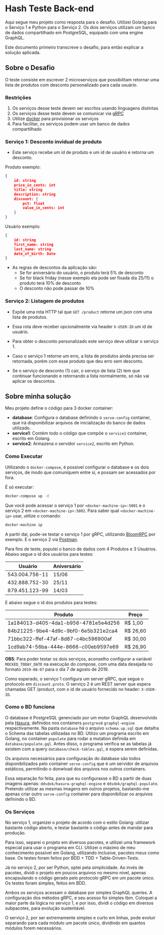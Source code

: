 # Hash Teste Back-end

Aqui segue meu projeto como resposta para o desafio. Utilizei Golang para o Serviço 1 e Python para o Serviço 2. Os dois serviços utilizam um banco de dados compartilhado em PostgreSQL, equipado com uma engine GraphQL.

Este documento primeiro transcreve o desafio, para então explicar a solução aplicada.

## Sobre o Desafio

O teste consiste em escrever 2 microserviços que possibilitam retornar uma lista de produtos com desconto personalizado para cada usuário.

### Restrições

 1. Os serviços desse teste devem ser escritos usando linguagens distintas
 2. Os serviços desse teste devem se comunicar via [gRPC](https://grpc.io/)
 3. Utilize [docker](https://www.docker.com/) para provisionar os serviços
 4. Para facilitar, os serviços podem usar um banco de dados compartilhado

### Serviço 1: Desconto invidual de produto

* Este serviço recebe um id de produto e um id de usuário e retorna um desconto.

Produto exemplo:

```json
{
    id: string
    price_in_cents: int
    title: string
    description: string
    discount: {
        pct: float
        value_in_cents: int
    }
}
```

Usuário exemplo:

```json
{
    id: string
    first_name: string
    last_name: string
    date_of_birth: Date
}
```

* As regras de descontos da aplicação são:
  * Se for aniversário do usuário, o produto terá 5% de desconto
  * Se for black friday (nesse exemplo ela pode ser fixada dia 25/11) o produto terá 10% de desconto
  * O desconto não pode passar de 10%

### Serviço 2: Listagem de produtos

* Expõe uma rota HTTP tal que `GET /product` retorne um json com uma
lista de produtos.

* Essa rota deve receber opcionalmente via header `X-USER-ID` um id de usuário.

* Para obter o desconto personalizado este serviço deve utilizar o serviço 1.

* Caso o serviço 1 retorne um erro, a lista de produtos ainda precisa ser retornada, porém com esse produto que deu erro sem desconto.

* Se o serviço de desconto (1) cair, o serviço de lista (2) tem que continuar funcionando e retornando a lista normalmente, só não vai aplicar os descontos.

## Sobre minha solução

Meu projeto define o código para 3 docker container:

* **database**: Configura o database definindo o `serve-config` container, que irá disponibilizar arquivos de inicialização do banco de dados utilizado.
* **service1**: Contém todo o código que compõe o `service1` container, escrito em Golang.
* **service2**: Armazena o servidor `service2`, escrito em Python.

### Como Executar

Utilizando o `docker-compose`, é possível configurar o database e os dois serviços, de modo que comuniquem entre si, e possam ser acessados por fora.

É só executar:

```sh
docker-compose up -d
```

Que você pode acessar o serviço 1 por `<docker-machine-ip>:5001` e o serviço 2 em `<docker-machine-ip>:5002`. Para saber qual `<docker-machine-ip>` usar, utilize o comando:

```sh
docker-machine ip
```

A partir daí, pode-se testar o serviço 1 por gRPC, utilizando [BloomRPC](https://github.com/uw-labs/bloomrpc) por exemplo. E o serviço 2 via [Postman](https://www.getpostman.com).

Para fins de teste, populei o banco de dados com 4 Produtos e 3 Usuários. Abaixo segue o id dos usuários para testes:

 Usuário | Aniversário
 ------- | -----------
 543.004.756-11 | 15/06
 432.888.752-30 | 25/11
 879.451.123-99 | 14/03
E abaixo segue o id dos produtos para testes:

 Produto | Preço
 ------- | -----
 1a184013-d405-4da1-b956-4781e5e4d256 | R$ 1,00
 84b21225-9be4-4d9c-9bf0-6e5b321e2ca4 | R$ 26,60
 71bbc322-ffef-47af-8d87-c4bc596900af | R$ 30,00
 1cd9ab74-56ba-444e-8666-c00eb9597e69 | R$ 26,90

 **OBS**: Para poder testar os dois serviços, aconselho configurar a variável `MOCKED_TODAY_DATE` na execução do compose, com uma data desejada no formato `2019-08-07` para o dia 7 de agosto de 2019.

 Como esperado, o serviço 1 configura um server gRPC, que segue o protocolo em `discount.proto`. O serviço 2 é um REST server que espera chamadas GET /product, com o id de usuário fornecido no header: `X-USER-ID`.

### Como o BD funciona

O database é PostgreSQL gerenciado por um motor GraphQL desenvolvido pela [Hasura](https://hasura.io), definidos nos containers `postgres`e `graphql-engine` respectivamente. Na pasta `database` há o arquivo `schema.up.sql` que detalha o Schema das tabelas utilizadas no BD. Utilizo um programa escrito em Golang, no container `populate` para rodar a mutation definida em `database/populate.gql`. Antes disso, o programa verifica se as tabelas já existem com a query `database/check-tables.gql`, e espera serem definidas.

Os arquivos necessários para configuração do database são todos disponibilizados pelo container `serve-config` que é um servidor de arquivos estáticos, permitindo o donwload dos arquivos nos outros containers.

Essa separação foi feita, para que eu configurasse o BD a partir de duas imagens apenas: `ddsdok/hasura-graphql-engine` e `ddsdok/graphql-populate`. Pretendo utilizar as mesmas imagens em outros projetos, bastando-me apenas criar outro `serve-config` container para disponibilizar os arquivos definindo o BD.

### Os Serviços

No serviço 1, organizei o projeto de acordo com o estilo Golang: utilizar bastante código aberto, e testar bastante o código antes de mandar para produção.

Para isso, separei o projeto em diversos pacotes, e utilizei uma framework especial para usar o programa em CLI. Utilizei o máximo de meu conhecimento possível em Golang, utilizando inclusive, pacotes meus como base. Os testes foram feitos por BDD + TDD + Table-Driven-Tests.

Já no serviço 2, por ser Python, optei pela simplicidade. Ao invés de pacotes, dividi o projeto em poucos arquivos no mesmo nível, apenas encapsulando o código gerado pelo protocolo gRPC em um pacote único. Os testes foram simples, feitos em BDD.

Ambos os serviços acessam o database por simples GraphQL queries. A configuração dos métodos gRPC, e seu acesso foi simples tbm. Coloquei a maior parte da lógica no serviço 1, e por isso, dividi o código em diversos subpacotes, para evolução sustentável.

O serviço 2, por ser extremamente simples e curto em linhas, pode evoluir separando para cada módulo um pacote único, dividindo em quantos módulos forem necessários.

<!-- Envie o resultado do seu desafio para dev@hash.com.br (ele pode ser open source!). Em até uma semana marcaremos uma conversa com você após analisarmos seu desafio. -->

<!-- ## Avaliação

1. Conversaremos sobre a estrutura do código, escolha do banco, e outras decisões que foram tomadas
2. Discutiremos como esse sistema evoluiria ao longo do tempo
3. Considere que as regras de descontos irão mudar com o tempo
4. Considere que mais pessoas irão trabalhar junto com você nesse projeto -->
